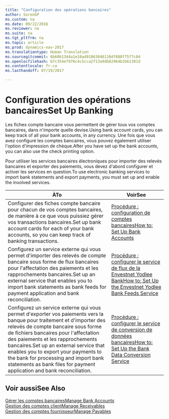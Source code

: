 ```yaml
---
title: "Configuration des opérations bancaires"
author: SorenGP
ms.custom: na
ms.date: 09/22/2016
ms.reviewer: na
ms.suite: na
ms.tgt_pltfrm: na
ms.topic: article
ms.prod: dynamics-nav-2017
ms.translationtype: Human Translation
ms.sourcegitcommit: 6b60b1344a1e18ad91863046110df880f75f7c04
ms.openlocfilehash: 67c354ef978c4c5cca2f13a9db82964b2b61381d
ms.contentlocale: fr-ca
ms.lasthandoff: 07/19/2017

---
```


# <a name="set-up-banking"></a><span data-ttu-id="16643-102">Configuration des opérations bancaires</span><span class="sxs-lookup"><span data-stu-id="16643-102">Set Up Banking</span></span>

<span data-ttu-id="16643-103">Les fiches compte bancaire vous permettent de gérer tous vos comptes bancaires, dans n'importe quelle devise.</span><span class="sxs-lookup"><span data-stu-id="16643-103">Using bank account cards, you can keep track of all your bank accounts, in any currency.</span></span> <span data-ttu-id="16643-104">Une fois que vous avez configuré les comptes bancaires, vous pouvez également utiliser l'option d'impression de chèque.</span><span class="sxs-lookup"><span data-stu-id="16643-104">After you have set up the bank accounts, you can also use the check printing option.</span></span>

<span data-ttu-id="16643-105">Pour utiliser les services bancaires électroniques pour importer des relevés bancaires et exporter des paiements, vous devez d'abord configurer et activer les services en question.</span><span class="sxs-lookup"><span data-stu-id="16643-105">To use electronic banking services to import bank statements and  export payments, you must set up and enable the involved services.</span></span>

|<span data-ttu-id="16643-106">À</span><span class="sxs-lookup"><span data-stu-id="16643-106">To</span></span> |<span data-ttu-id="16643-107">Voir</span><span class="sxs-lookup"><span data-stu-id="16643-107">See</span></span> |
|---|----|
|<span data-ttu-id="16643-108">Configurer des fiches compte bancaire pour chacun de vos comptes bancaires, de manière à ce que vous puissiez gérer vos transactions bancaires.</span><span class="sxs-lookup"><span data-stu-id="16643-108">Set up bank account cards for each of your bank accounts, so you can keep track of banking transactions.</span></span>|[<span data-ttu-id="16643-109">Procédure : configuration de comptes bancaires</span><span class="sxs-lookup"><span data-stu-id="16643-109">How to: Set Up Bank Accounts</span></span>](bank-how-setup-bank-accounts.md)|
|<span data-ttu-id="16643-110">Configurez un service externe qui vous permet d'importer des relevés de compte bancaire sous forme de flux bancaires pour l'affectation des paiements et les rapprochements bancaires.</span><span class="sxs-lookup"><span data-stu-id="16643-110">Set up an external service that enables you to import bank statements as bank feeds for payment application and bank reconciliation.</span></span>|[<span data-ttu-id="16643-111">Procédure : configurer le service de flux de la Envestnet Yodlee Bank</span><span class="sxs-lookup"><span data-stu-id="16643-111">How to: Set Up the Envestnet Yodlee Bank Feeds Service</span></span>](bank-how-setup-bank-statement-service.md)|
|<span data-ttu-id="16643-112">Configurez un service externe qui vous permet d'exporter vos paiements vers la banque pour traitement et d'importer des relevés de compte bancaire sous forme de fichiers bancaires pour l'affectation des paiements et les rapprochements bancaires.</span><span class="sxs-lookup"><span data-stu-id="16643-112">Set up an external service that enables you to export your payments to the bank for processing  and import bank statements as bank files for payment application and bank reconciliation.</span></span>|[<span data-ttu-id="16643-113">Procédure : configurer le service de conversion de données bancaires</span><span class="sxs-lookup"><span data-stu-id="16643-113">How to: Set Up the Bank Data Conversion Service</span></span>](bank-how-setup-bank-data-conversion-service.md)|

## <a name="see-also"></a><span data-ttu-id="16643-114">Voir aussi</span><span class="sxs-lookup"><span data-stu-id="16643-114">See Also</span></span>
[<span data-ttu-id="16643-115">Gérer les comptes bancaires</span><span class="sxs-lookup"><span data-stu-id="16643-115">Manage Bank Accounts</span></span>](bank-manage-bank-accounts.md)  
[<span data-ttu-id="16643-116">Gestion des comptes client</span><span class="sxs-lookup"><span data-stu-id="16643-116">Manage Receivables</span></span>](receivables-manage-receivables.md)  
[<span data-ttu-id="16643-117">Gestion des comptes fournisseur</span><span class="sxs-lookup"><span data-stu-id="16643-117">Manage Payables</span></span>](payables-manage-payables.md)

